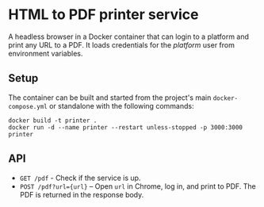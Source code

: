 # HTML to PDF printer service

A headless browser in a Docker container that can login to a platform
and print any URL to a PDF.
It loads credentials for the _platform_ user from environment variables.

## Setup
The container can be built and started from the project's main
`docker-compose.yml` or standalone with the following commands:

```shell
docker build -t printer .
docker run -d --name printer --restart unless-stopped -p 3000:3000 printer
```

## API
* `GET /pdf` - Check if the service is up.
* `POST /pdf?url={url}` – Open `url` in Chrome, log in, and print to PDF.
The PDF is returned in the response body.
